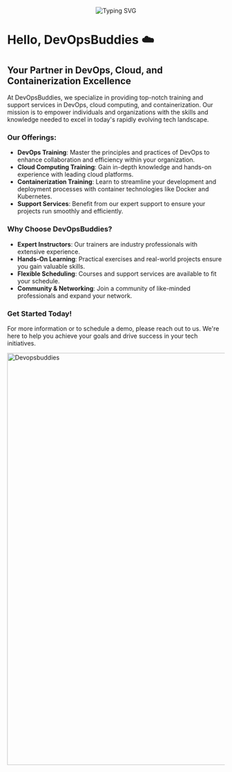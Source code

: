 <p align="center">
  <img src="https://readme-typing-svg.herokuapp.com?font=Fira+Code&size=24&pause=1000&color=FF0000&width=700&lines=Welcome+to+DevOpsBuddies+GitHub+Profile!;Empowering+Cloud%2C+DevOps%2C+Kubernetes+Learners!;Let's+Start+Learning+Together+🚀" alt="Typing SVG" />
</p>


# Hello, DevOpsBuddies :cloud:

## Your Partner in DevOps, Cloud, and Containerization Excellence

At DevOpsBuddies, we specialize in providing top-notch training and support services in DevOps, cloud computing, and containerization. Our mission is to empower individuals and organizations with the skills and knowledge needed to excel in today's rapidly evolving tech landscape.

### Our Offerings:

- **DevOps Training**: Master the principles and practices of DevOps to enhance collaboration and efficiency within your organization.
- **Cloud Computing Training**: Gain in-depth knowledge and hands-on experience with leading cloud platforms.
- **Containerization Training**: Learn to streamline your development and deployment processes with container technologies like Docker and Kubernetes.
- **Support Services**: Benefit from our expert support to ensure your projects run smoothly and efficiently.

### Why Choose DevOpsBuddies?

- **Expert Instructors**: Our trainers are industry professionals with extensive experience.
- **Hands-On Learning**: Practical exercises and real-world projects ensure you gain valuable skills.
- **Flexible Scheduling**: Courses and support services are available to fit your schedule.
- **Community & Networking**: Join a community of like-minded professionals and expand your network.

### Get Started Today!

For more information or to schedule a demo, please reach out to us. We're here to help you achieve your goals and drive success in your tech initiatives.


<img width="954" alt="Devopsbuddies" src="https://github.com/DevOpsBuddies/.github/assets/133563308/1e5a7dd8-bf41-4eb7-9f99-ecd29df1a46a">







